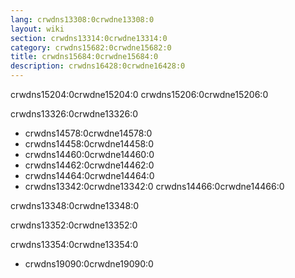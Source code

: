 ```yaml
---
lang: crwdns13308:0crwdne13308:0
layout: wiki
section: crwdns13314:0crwdne13314:0
category: crwdns15682:0crwdne15682:0
title: crwdns15684:0crwdne15684:0
description: crwdns16428:0crwdne16428:0
---
```


crwdns15204:0crwdne15204:0 crwdns15206:0crwdne15206:0

crwdns13326:0crwdne13326:0
- crwdns14578:0crwdne14578:0
- crwdns14458:0crwdne14458:0
- crwdns14460:0crwdne14460:0
- crwdns14462:0crwdne14462:0
- crwdns14464:0crwdne14464:0
- crwdns13342:0crwdne13342:0 crwdns14466:0crwdne14466:0

crwdns13348:0crwdne13348:0

crwdns13352:0crwdne13352:0

crwdns13354:0crwdne13354:0
- crwdns19090:0crwdne19090:0
